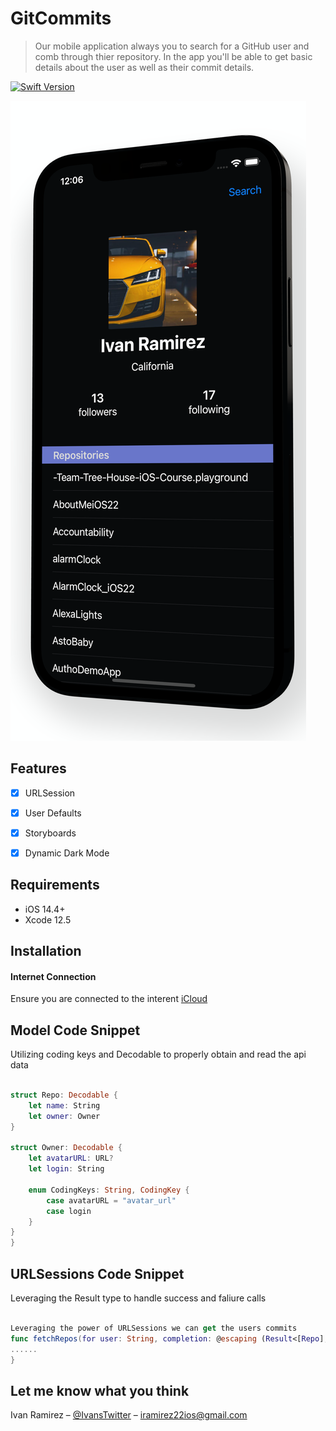 
# GitCommits
> Our mobile application always you to search for a GitHub user and comb through thier repository. In the app you'll be able to get basic details about the user as well as their commit details. 

[![Swift Version][swift-image]][swift-url]



<img src ="GHCommitsHomeScreen.png">

## Features

- [x] URLSession 
- [x] User Defaults
- [x] Storyboards
- [x] Dynamic Dark Mode


## Requirements

- iOS 14.4+
- Xcode 12.5

## Installation 

#### Internet Connection
Ensure you are connected to the interent [iCloud](https://support.apple.com/en-us/HT203512)

## Model Code Snippet 
Utilizing coding keys and Decodable to properly obtain and read the api data 
```swift

struct Repo: Decodable {
    let name: String
    let owner: Owner
}

struct Owner: Decodable {
    let avatarURL: URL?
    let login: String
    
    enum CodingKeys: String, CodingKey {
        case avatarURL = "avatar_url"
        case login 
    }
}
}
```
## URLSessions Code Snippet 
Leveraging the Result type to handle success and faliure calls
```swift 

Leveraging the power of URLSessions we can get the users commits 
func fetchRepos(for user: String, completion: @escaping (Result<[Repo], NetworkingError>) -> Void) {
......
}
```
## Let me know what you think

Ivan Ramirez – [@IvansTwitter](https://twitter.com/iramirezdev) – iramirez22ios@gmail.com

[swift-image]:https://img.shields.io/badge/swift-5.0-orange.svg
[swift-url]: https://swift.org/

